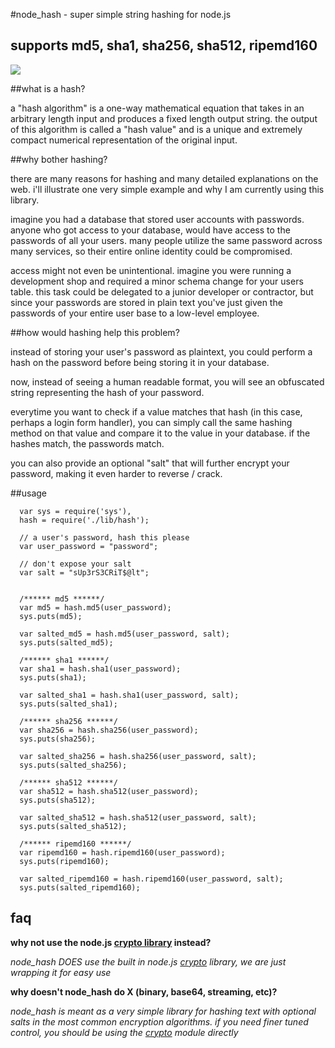 #node_hash - super simple string hashing for node.js
## supports md5, sha1, sha256, sha512, ripemd160

<img border = "0" src = "http://imgur.com/diDP0.jpg"/>

##what is a hash?

a "hash algorithm" is a one-way mathematical equation that takes in an arbitrary length input and produces a fixed length output string.	the output of this algorithm is called a "hash value" and is a unique and extremely compact numerical representation of the original input.

##why bother hashing?

there are many reasons for hashing and many detailed explanations on the web. i'll illustrate one very simple example and why I am currently using this library. 

imagine you had a database that stored user accounts with passwords. anyone who got access to your database, would have access to the passwords of all your users. many people utilize the same password across many services, so their entire online identity could be compromised. 

access might not even be unintentional. imagine you were running a development shop and required a minor schema change for your users table. this task could be delegated to a junior developer or contractor, but since your passwords are stored in plain text you've just given the passwords of your entire user base to a low-level employee.

##how would hashing help this problem?

instead of storing your user's password as plaintext, you could perform a hash on the password before being storing it in your database. 

now, instead of seeing a human readable format, you will see an obfuscated string representing the hash of your password. 

everytime you want to check if a value matches that hash (in this case, perhaps a login form handler), you can simply call the same hashing method on that value and compare it to the value in your database. if the hashes match, the passwords match.

you can also provide an optional "salt" that will further encrypt your password, making it even harder to reverse / crack. 

##usage

      var sys = require('sys'), 
      hash = require('./lib/hash');

      // a user's password, hash this please
      var user_password = "password";

      // don't expose your salt
      var salt = "sUp3rS3CRiT$@lt";


      /****** md5 ******/
      var md5 = hash.md5(user_password);
      sys.puts(md5);

      var salted_md5 = hash.md5(user_password, salt);
      sys.puts(salted_md5);

      /****** sha1 ******/
      var sha1 = hash.sha1(user_password);
      sys.puts(sha1);

      var salted_sha1 = hash.sha1(user_password, salt);
      sys.puts(salted_sha1);

      /****** sha256 ******/
      var sha256 = hash.sha256(user_password);
      sys.puts(sha256);

      var salted_sha256 = hash.sha256(user_password, salt);
      sys.puts(salted_sha256);

      /****** sha512 ******/
      var sha512 = hash.sha512(user_password);
      sys.puts(sha512);

      var salted_sha512 = hash.sha512(user_password, salt);
      sys.puts(salted_sha512);

      /****** ripemd160 ******/
      var ripemd160 = hash.ripemd160(user_password);
      sys.puts(ripemd160);

      var salted_ripemd160 = hash.ripemd160(user_password, salt);
      sys.puts(salted_ripemd160);

## faq
**why not use the node.js <a href = "http://nodejs.org/api.html#crypto-236">crypto library</a> instead?**

*node_hash DOES use the built in node.js <a href = "http://nodejs.org/api.html#crypto-236">crypto</a> library, we are just wrapping it for easy use*

**why doesn't node_hash do X (binary, base64, streaming, etc)?**

*node_hash is meant as a very simple  library for hashing text with optional salts in the most common encryption algorithms. if you need finer tuned control, you should be using the <a href = "http://nodejs.org/api.html#crypto-236">crypto</a> module directly*